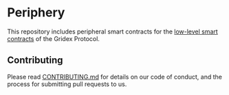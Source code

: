 # Periphery

This repository includes peripheral smart contracts for the [low-level smart contracts](https://github.com/GridexProtocol/core) of the Gridex Protocol.

## Contributing

Please read [CONTRIBUTING.md](CONTRIBUTING.md) for details on our code of conduct, and the process
for submitting pull requests to us.
